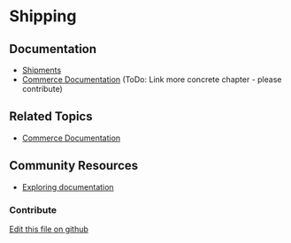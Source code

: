 # Shipping

## Documentation

* [Shipments](https://learn.liferay.com/w/commerce/order-management/shipments)
* [Commerce Documentation](https://learn.liferay.com/w/commerce/index) (ToDo: Link more concrete chapter - please contribute)

## Related Topics

* [Commerce Documentation](https://learn.liferay.com/w/commerce/index)

## Community Resources

* [Exploring documentation](https://liferay.dev/blogs/-/blogs/exploring-documentation)

### Contribute

[Edit this file on github](https://github.com/olafk/controlpanel-documentation-docs/blob/master/md/74en/com_liferay_configuration_admin_web_portlet_InstanceSettingsPortlet/com.liferay.commerce.tax.configuration.CommerceShippingTaxConfiguration.md)
